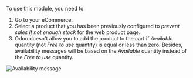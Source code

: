 To use this module, you need to:

1.  Go to your eCommerce.
2.  Select a product that you has been previously configured to *prevent
    sales if not enough stock* for the web product page.
3.  Odoo doesn't allow you to add the product to the cart if *Available*
    quantity (not *Free to use* quantity) is equal or less than zero.
    Besides, availability messages will be based on the *Available*
    quantity instead of the *Free to use* quantity.

![Availability message](../static/description/availability_message.png)

